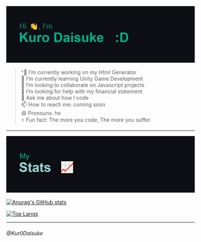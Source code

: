 <img src="https://github.com/Kur0Daisuke/Kur0Daisuke/blob/0d7edc41ba4c00858fc5ef9456baec048f6d7ea8/header.png" alt="just a programmer">

> ^🔭 I’m currently working on my Html Generator <br>
> 🌱 I’m currently learning Unity Game Development <br>
> 👯 I’m looking to collaborate on Javascript projects <br>
> 🤔 I’m looking for help with my financial statement <br>
> 💬 Ask me about how I code <br>
> 📫 How to reach me: coming soon <br> 
> 😄 Pronouns: he <br> 
> ⚡ Fun fact: The more you code, The more you suffer.

____
<img src="https://github.com/Kur0Daisuke/Kur0Daisuke/blob/b3624ae1ef046a2b418ce1ccf46fcbf28feaf609/download%20(1).png" alt="My Stats">

[![Anurag's GitHub stats](https://github-readme-stats.vercel.app/api?username=Kur0Daisuke&theme=gotham)](https://github.com/anuraghazra/github-readme-stats)

[![Top Langs](https://github-readme-stats.vercel.app/api/top-langs/?username=Kur0Daisuke&theme=gotham&layout=compact)](https://github.com/anuraghazra/github-readme-stats)
____

<h6>@Kur0Daisuke</h6>
